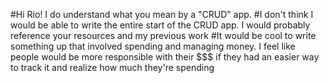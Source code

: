 #Hi Rio! I do understand what you mean by a "CRUD" app. 
#I don't think I would be able to write the entire start of the CRUD app. I would probably reference your resources and my previous work
#It would be cool to write something up that involved spending and managing money. I feel like people would be more responsible with their $$$ if they had an easier way to track it and realize how much they're spending